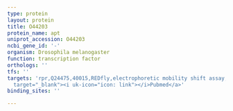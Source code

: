 ```yaml
---
type: protein
layout: protein
title: O44203
protein_name: apt
uniprot_accession: O44203
ncbi_gene_id: '-'
organism: Drosophila melanogaster
function: transcription factor
orthologs: ''
tfs: ''
targets: 'rpr,Q24475,40015,REDfly,electrophoretic mobility shift assay,&ensp;<a href="https://www.ncbi.nlm.nih.gov/pubmed/?term=19282966%5Buid%5D+OR+20965965%5Buid%5D"
  target="_blank"><i uk-icon="icon: link"></i>Pubmed</a>'
binding_sites: ''

---
```

